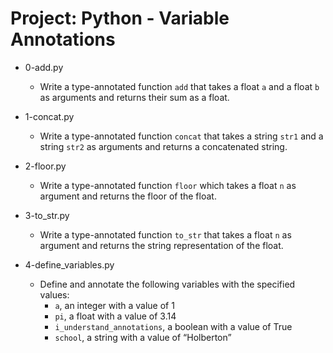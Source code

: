 # Project: Python - Variable Annotations

*   0-add.py
    - Write a type-annotated function `add` that takes a float `a` and a float `b` as arguments and returns their sum as a float.

*   1-concat.py
    - Write a type-annotated function `concat` that takes a string `str1` and a string `str2` as arguments and returns a concatenated string.

*   2-floor.py
    - Write a type-annotated function `floor` which takes a float `n` as argument and returns the floor of the float.

*   3-to_str.py
    - Write a type-annotated function `to_str` that takes a float `n` as argument and returns the string representation of the float.

*   4-define_variables.py
    - Define and annotate the following variables with the specified values:
      - `a`, an integer with a value of 1
      - `pi`, a float with a value of 3.14
      - `i_understand_annotations`, a boolean with a value of True
      - `school`, a string with a value of “Holberton”
